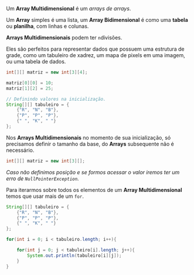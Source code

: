 Um **Array Multidimensional** é um *arrays de arrays*.

Um **Array** simples é uma lista, um **Array Bidimensional** é como uma **tabela** ou **planilha**, com linhas e colunas.

**Arrays Multidimensionais** podem ter `n`divisões.

Eles são perfeitos para representar dados que possuem uma estrutura de grade, como um tabuleiro de xadrez, um mapa de pixels em uma imagem, ou uma tabela de dados.

```Java
int[][] matriz = new int[3][4];

matriz[0][0] = 10; 
matriz[1][2] = 25; 

// Definindo valores na inicialização.
String[][] tabuleiro = {
	{"R", "N", "B"},
	{"P", "P", "P"},
	{" ", "K", " "}
};
```

Nos **Arrays Multidimensionais** no momento de sua inicialização, só precisamos definir o tamanho da base, do **Arrays** subsequente não é necessário.

```Java
int[][] matriz = new int[3][];
```
*Caso não definimos posição e se formos acessar o valor iremos ter um erro de `NullPointerException`.*

Para iterarmos sobre todos os elementos de um **Array Multidimensional** temos que usar mais de um `for`.

```Java
String[][] tabuleiro = {
	{"R", "N", "B"},
	{"P", "P", "P"},
	{" ", "K", " "}
};

for(int i = 0; i < tabuleiro.length; i++){  

    for(int j = 0; j < tabuleiro[i].length; j++){ 
        System.out.println(tabuleiro[i][j]);  
	}
}
```